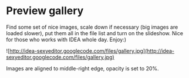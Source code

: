 # Preview gallery #

Find some set of nice images, scale down if necessary (big images are loaded slower), put them all in the file list and turn on the slideshow. Nice for those who works with IDEA whole day. Enjoy:)

![http://idea-sexyeditor.googlecode.com/files/gallery.jpg](http://idea-sexyeditor.googlecode.com/files/gallery.jpg)

Images are aligned to middle-right edge, opacity is set to 20%.